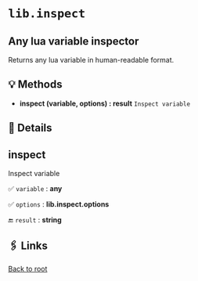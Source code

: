 # `lib.inspect`

## Any lua variable inspector

Returns any lua variable in human-readable format.

## 💡 Methods

+ **inspect (variable, options) : result**
  `Inspect variable`

## 🧩 Details

## inspect

Inspect variable

✅ `variable` : **any**

✅ `options` : **lib.inspect.options**

🔚 `result` : **string**

## 🖇️ Links

[Back to root](../doc/readme.md)
